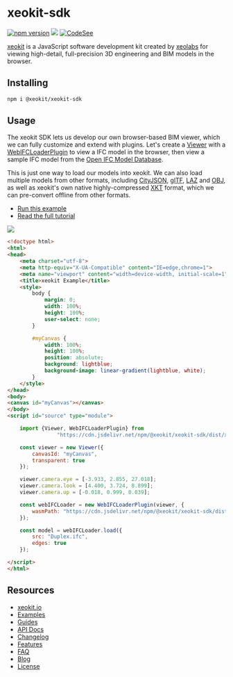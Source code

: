 # xeokit-sdk

[![npm version](https://badge.fury.io/js/%40xeokit%2Fxeokit-sdk.svg)](https://badge.fury.io/js/%40xeokit%2Fxeokit-sdk)
[![](https://data.jsdelivr.com/v1/package/npm/@xeokit/xeokit-sdk/badge)](https://www.jsdelivr.com/package/npm/@xeokit/xeokit-sdk)
[![CodeSee](https://github.com/xeokit/xeokit-sdk/actions/workflows/codesee-arch-diagram.yml/badge.svg)](https://github.com/xeokit/xeokit-sdk/actions/workflows/codesee-arch-diagram.yml)

[xeokit](http://xeokit.io) is a JavaScript software development kit created by [xeolabs](http://xeolabs.com) for viewing
high-detail, full-precision 3D engineering and BIM models in the browser.

## Installing

````bash
npm i @xeokit/xeokit-sdk
````

## Usage

The xeokit SDK lets us develop our own browser-based BIM viewer, which we can fully customize and extend with
plugins. Let's create a [Viewer](https://xeokit.github.io/xeokit-sdk/docs/class/src/viewer/Viewer.js~Viewer.html) with
a [WebIFCLoaderPlugin](https://xeokit.github.io/xeokit-sdk/docs/class/src/plugins/WebIFCLoaderPlugin/WebIFCLoaderPlugin.js~WebIFCLoaderPlugin.html)
to view a IFC model in the browser, then view a sample IFC model from
the [Open IFC Model Database](http://openifcmodel.cs.auckland.ac.nz/Model/Details/274).

This is just one way to load our models into xeokit. We can also load multiple models from other formats, 
including [CityJSON](https://xeokit.github.io/xeokit-sdk/docs/class/src/plugins/CityJSONLoaderPlugin/CityJSONLoaderPlugin.js~CityJSONLoaderPlugin.html), 
[glTF](https://xeokit.github.io/xeokit-sdk/docs/class/src/plugins/GLTFLoaderPlugin/GLTFLoaderPlugin.js~GLTFLoaderPlugin.html), 
[LAZ](https://xeokit.github.io/xeokit-sdk/docs/class/src/plugins/LASLoaderPlugin/LASLoaderPlugin.js~LASLoaderPlugin.html) 
and [OBJ](https://xeokit.github.io/xeokit-sdk/docs/class/src/plugins/OBJLoaderPlugin/OBJLoaderPlugin.js~OBJLoaderPlugin.html), 
as well as xeokit's own native highly-compressed [XKT](https://xeokit.github.io/xeokit-sdk/docs/class/src/plugins/XKTLoaderPlugin/XKTLoaderPlugin.js~XKTLoaderPlugin.html) format, 
which we can pre-convert offline from other formats.  

 * [Run this example](https://xeokit.github.io/xeokit-sdk/examples/#BIMOffline_WebIFCLoaderPlugin_Duplex)
 * [Read the full tutorial](https://www.notion.so/xeokit/Viewing-an-IFC-Model-with-WebIFCLoaderPlugin-9a572b801af949bf87a21c88968bd251)

![](https://xeokit.io/img/docs/WebIFCLoaderPlugin/WebIFCLoaderPluginBig.png)

````html
<!doctype html>
<html>
<head>
    <meta charset="utf-8">
    <meta http-equiv="X-UA-Compatible" content="IE=edge,chrome=1">
    <meta name="viewport" content="width=device-width, initial-scale=1">
    <title>xeokit Example</title>
    <style>
        body {
            margin: 0;
            width: 100%;
            height: 100%;
            user-select: none;
        }

        #myCanvas {
            width: 100%;
            height: 100%;
            position: absolute;
            background: lightblue;
            background-image: linear-gradient(lightblue, white);
        }
    </style>
</head>
<body>
<canvas id="myCanvas"></canvas>
</body>
<script id="source" type="module">

    import {Viewer, WebIFCLoaderPlugin} from
                "https://cdn.jsdelivr.net/npm/@xeokit/xeokit-sdk/dist/xeokit-sdk.es.min.js";

    const viewer = new Viewer({
        canvasId: "myCanvas",
        transparent: true
    });

    viewer.camera.eye = [-3.933, 2.855, 27.018];
    viewer.camera.look = [4.400, 3.724, 8.899];
    viewer.camera.up = [-0.018, 0.999, 0.039];

    const webIFCLoader = new WebIFCLoaderPlugin(viewer, {
        wasmPath: "https://cdn.jsdelivr.net/npm/@xeokit/xeokit-sdk/dist/"
    });

    const model = webIFCLoader.load({
        src: "Duplex.ifc",
        edges: true
    });

</script>
</html>
````

## Resources

* [xeokit.io](https://xeokit.io/)
* [Examples](http://xeokit.github.io/xeokit-sdk/examples/)
* [Guides](https://www.notion.so/xeokit/xeokit-Documentation-4598591fcedb4889bf8896750651f74e)
* [API Docs](https://xeokit.github.io/xeokit-sdk/docs/)
* [Changelog](https://xeokit.github.io/xeokit-sdk/CHANGE_LOG)
* [Features](https://xeokit.io/index.html?foo=1#features)
* [FAQ](https://xeokit.io/index.html?foo=1#faq)
* [Blog](https://xeokit.io/blog.html)
* [License](https://xeokit.io/index.html#pricing)






